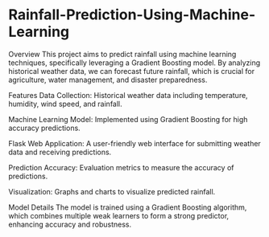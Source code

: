 # Rainfall-Prediction-Using-Machine-Learning
Overview
This project aims to predict rainfall using machine learning techniques, specifically leveraging a Gradient Boosting model. By analyzing historical weather data, we can forecast future rainfall, which is crucial for agriculture, water management, and disaster preparedness.

Features
Data Collection: Historical weather data including temperature, humidity, wind speed, and rainfall.

Machine Learning Model: Implemented using Gradient Boosting for high accuracy predictions.

Flask Web Application: A user-friendly web interface for submitting weather data and receiving predictions.

Prediction Accuracy: Evaluation metrics to measure the accuracy of predictions.

Visualization: Graphs and charts to visualize predicted rainfall.

Model Details
The model is trained using a Gradient Boosting algorithm, which combines multiple weak learners to form a strong predictor, enhancing accuracy and robustness.
